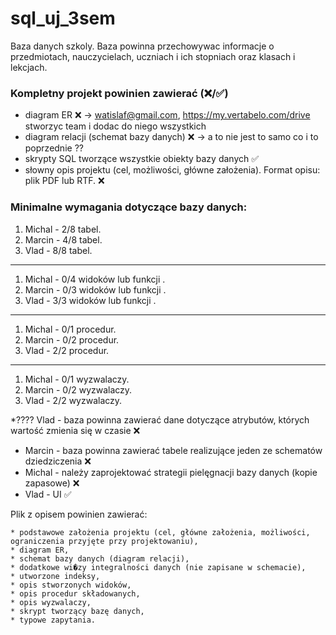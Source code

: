 # sql_uj_3sem

Baza danych szkoly. Baza powinna przechowywac informacje o przedmiotach, nauczycielach,
uczniach i ich stopniach oraz klasach i lekcjach.

### Kompletny projekt powinien zawierać  (❌/✅)

* diagram ER ❌ -> watislaf@gmail.com, https://my.vertabelo.com/drive stworzyc team i dodac do niego wszystkich
* diagram relacji (schemat bazy danych) ❌ -> a to nie jest to samo co i to poprzednie ??
* skrypty SQL tworzące wszystkie obiekty bazy danych ✅
* słowny opis projektu (cel, możliwości, główne założenia). Format opisu: plik PDF lub RTF. ❌

### Minimalne wymagania dotyczące bazy danych:
1. Michal - 2/8 tabel.
2. Marcin - 4/8 tabel.
3. Vlad - 8/8 tabel.
--- 
1. Michal - 0/4 widoków lub funkcji .
2. Marcin - 0/3 widoków lub funkcji .
3. Vlad - 3/3 widoków lub funkcji .
--- 
1. Michal - 0/1 procedur.
2. Marcin - 0/2 procedur.
3. Vlad - 2/2 procedur.
--- 
1. Michal - 0/1 wyzwalaczy.
2. Marcin - 0/2 wyzwalaczy.
3. Vlad - 2/2  wyzwalaczy.

   
*???? Vlad - baza powinna zawierać dane dotyczące atrybutów, których wartość zmienia się w czasie ❌
* Marcin - baza powinna zawierać tabele realizujące jeden ze schematów dziedziczenia ❌
* Michal - należy zaprojektować strategii pielęgnacji bazy danych (kopie zapasowe) ❌
* Vlad - UI ✅

Plik z opisem powinien zawierać:
```
* podstawowe założenia projektu (cel, główne założenia, możliwości, ograniczenia przyjęte przy projektowaniu),
* diagram ER,
* schemat bazy danych (diagram relacji),
* dodatkowe wi�zy integralności danych (nie zapisane w schemacie),
* utworzone indeksy,
* opis stworzonych widoków,
* opis procedur składowanych,
* opis wyzwalaczy,
* skrypt tworzący bazę danych,
* typowe zapytania.
``` 
